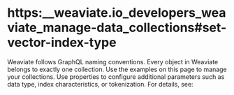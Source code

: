 # https:\_\_weaviate.io_developers_weaviate_manage-data_collections#set-vector-index-type

Weaviate follows GraphQL naming conventions. Every object in Weaviate belongs to exactly one collection. Use the examples on this page to manage your collections. Use properties to configure additional parameters such as data type, index characteristics, or tokenization. For details, see:
